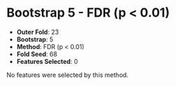 # Bootstrap 5 - FDR (p < 0.01)

- **Outer Fold**: 23
- **Bootstrap**: 5
- **Method**: FDR (p < 0.01)
- **Fold Seed**: 68
- **Features Selected**: 0

No features were selected by this method.
